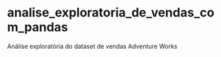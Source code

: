 # analise_exploratoria_de_vendas_com_pandas
Análise exploratória do dataset de vendas Adventure Works
